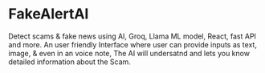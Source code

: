# FakeAlertAI
Detect scams &amp; fake news using AI, Groq, Llama ML model, React, fast API and more. An user friendly Interface where user can provide inputs as text, image, &amp; even in an voice note, The AI will undersatnd and lets you know detailed information about the Scam.

